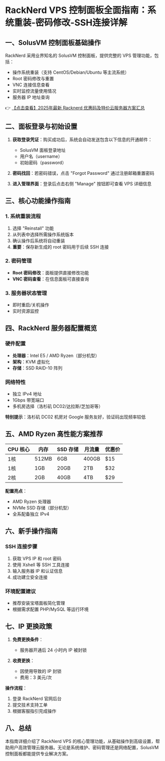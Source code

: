 # RackNerd VPS 控制面板全面指南：系统重装-密码修改-SSH连接详解

## 一、SolusVM 控制面板基础操作

RackNerd 采用业界知名的 SolusVM 控制面板，提供完整的 VPS 管理功能，包括：

- 操作系统重装（支持 CentOS/Debian/Ubuntu 等主流系统）
- Root 密码修改与重置
- VNC 连接信息查看
- 实时监控流量使用情况
- 服务器 IP 地址查询

👉 [【点击查看】2025年最新 Racknerd 优惠码及特价云服务器方案汇总](https://bit.ly/Rack_Nerd)

## 二、面板登录与初始设置

1. **获取登录凭证**：购买成功后，系统会自动发送包含以下信息的开通邮件：
   - SolusVM 面板登录地址
   - 用户名（username）
   - 初始密码（password）

2. **密码找回**：若密码错误，点击 "Forgot Password" 通过注册邮箱重置密码

3. **进入管理界面**：登录后点击右侧 "Manage" 按钮即可查看 VPS 详细信息

## 三、核心功能操作指南

### 1. 系统重装流程
1. 选择 "Reinstall" 功能
2. 从列表中选择所需操作系统版本
3. 确认操作后系统将自动重装
4. **重要**：保存新生成的 root 密码用于后续 SSH 连接

### 2. 密码管理
- **Root 密码修改**：面板提供直接修改功能
- **VNC 密码查看**：在信息面板可直接查询

### 3. 服务器状态管理
- 即时重启/关机操作
- 实时资源监控

## 四、RackNerd 服务器配置概览

### 硬件配置
- **处理器**：Intel E5 / AMD Ryzen（部分机型）
- **架构**：KVM 虚拟化
- **存储**：SSD RAID-10 阵列

### 网络特性
- 独立 IPv4 地址
- 1Gbps 带宽端口
- 多机房选择（洛杉矶 DC02/达拉斯/芝加哥等）

**特别提示**：洛杉矶 DC02 机房对 Google 服务友好，验证码出现频率较低

## 五、AMD Ryzen 高性能方案推荐

| CPU 核心 | 内存   | SSD 存储 | 月流量 | 优惠价 |
|---------|-------|--------|------|------|
| 1核     | 512MB | 6GB    | 400GB | $15  |
| 1核     | 1GB   | 20GB   | 2TB  | $32  |
| 2核     | 2GB   | 40GB   | 4TB  | $29  |

**配置亮点**：
- AMD Ryzen 处理器
- NVMe SSD 存储（部分机型）
- 全系配备独立 IPv4

## 六、新手操作指南

### SSH 连接步骤
1. 获取 VPS IP 和 root 密码
2. 使用 Xshell 等 SSH 工具连接
3. 输入服务器 IP 和认证信息
4. 成功建立安全连接

### 环境配置建议
- 推荐安装宝塔面板简化管理
- 根据需求配置 PHP/MySQL 等运行环境

## 七、IP 更换政策

1. **免费更换条件**：
   - 服务器开通后 24 小时内 IP 被封锁
   
2. **收费更换**：
   - 因使用导致的 IP 封锁
   - 费用：3 美元/次

**操作流程**：
1. 登录 RackNerd 官网后台
2. 提交技术支持工单
3. 根据客服指引完成操作

## 八、总结

本指南详细介绍了 RackNerd VPS 的核心管理功能，从基础操作到高级设置，帮助用户高效管理云服务器。无论是系统维护、密码管理还是网络配置，SolusVM 控制面板都能提供专业解决方案。